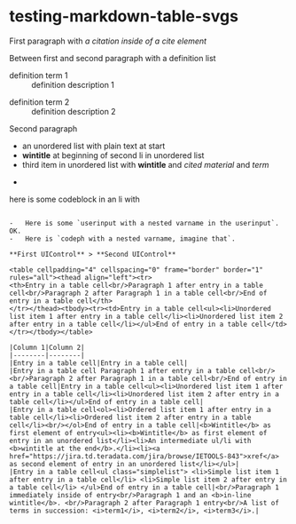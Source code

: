 # testing-markdown-table-svgs

First paragraph with *a citation inside of a cite element*

Between first and second paragraph with a definition list

<dl> <dt>definition term 1</dt><dd>​definition description 1</dd> </dl>
<dl> <dt>definition term 2</dt><dd>​definition description 2</dd> </dl>
Second paragraph

-   an unordered list with plain text at start
-   **wintitle** at beginning of second li in unordered list
-   third item in unordered list with **wintitle** and *cited material* and *term*
-   ```
here is some codeblock in an li with
```

-   Here is some `userinput with a nested varname in the userinput`. OK.
-   Here is `codeph with a nested varname, imagine that`.

**First UIControl** > **Second UIControl**

<table cellpadding="4" cellspacing="0" frame="border" border="1" rules="all"><thead align="left"><tr>
<th>Entry in a table cell<br/>​Paragraph 1 after entry in a table cell<br/>​Paragraph 2 after Paragraph 1 in a table cell<br/>End of entry in a table cell</th>
</tr></thead><tbody><tr><td>Entry in a table cell<ul><li>​Unordered list item 1 after entry in a table cell</li><li>​Unordered list item 2 after entry in a table cell</li></ul>End of entry in a table cell</td></tr></tbody></table>

|Column 1|Column 2|
|--------|--------|
|Entry in a table cell|Entry in a table cell|
|Entry in a table cell ​Paragraph 1 after entry in a table cell<br/><br/>​Paragraph 2 after Paragraph 1 in a table cell<br/>End of entry in a table cell|Entry in a table cell<ul><li>​Unordered list item 1 after entry in a table cell</li><li>​Unordered list item 2 after entry in a table cell</li></ul>End of entry in a table cell|
|Entry in a table cell<ol><li>​Ordered list item 1 after entry in a table cell</li><li>​Ordered list item 2 after entry in a table cell</li><br/></ol>End of entry in a table cell|<b>Wintitle</b> as first element of entry<ul><li>​<b>Wintitle</b> as first element of entry in an unordered list</li><li>​An intermediate ul/li with <b>wintitle at the end</b>.</li><li>​<a href="https://jira.td.teradata.com/jira/browse/IETOOLS-843">xref</a> as second element of entry in an unordered list</li></ul>|
|Entry in a table cell<ul class="simplelist">​ <li>​Simple list item 1 after entry in a table cell</li> <li>​Simple list item 2 after entry in a table cell</li> </ul>End of entry in a table cell|<br/>​Paragraph 1 immediately inside of entry<br/>Paragraph 1 and an <b>in-line wintitle</b>. <br/>​Paragraph 2 after Paragraph 1 entry<br/>A list of terms in succession: <i>term1</i>, <i>term2</i>, <i>term3</i>.|


